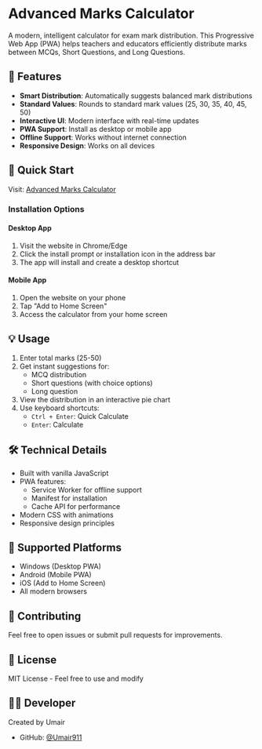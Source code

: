 # Advanced Marks Calculator

A modern, intelligent calculator for exam mark distribution. This Progressive Web App (PWA) helps teachers and educators efficiently distribute marks between MCQs, Short Questions, and Long Questions.

## 🌟 Features

- **Smart Distribution**: Automatically suggests balanced mark distributions
- **Standard Values**: Rounds to standard mark values (25, 30, 35, 40, 45, 50)
- **Interactive UI**: Modern interface with real-time updates
- **PWA Support**: Install as desktop or mobile app
- **Offline Support**: Works without internet connection
- **Responsive Design**: Works on all devices

## 🚀 Quick Start

Visit: [Advanced Marks Calculator](https://umair911.github.io/Marks-Calculator-app/)

### Installation Options

#### Desktop App
1. Visit the website in Chrome/Edge
2. Click the install prompt or installation icon in the address bar
3. The app will install and create a desktop shortcut

#### Mobile App
1. Open the website on your phone
2. Tap "Add to Home Screen"
3. Access the calculator from your home screen

## 💡 Usage

1. Enter total marks (25-50)
2. Get instant suggestions for:
   - MCQ distribution
   - Short questions (with choice options)
   - Long question
3. View the distribution in an interactive pie chart
4. Use keyboard shortcuts:
   - `Ctrl + Enter`: Quick Calculate
   - `Enter`: Calculate

## 🛠️ Technical Details

- Built with vanilla JavaScript
- PWA features:
  - Service Worker for offline support
  - Manifest for installation
  - Cache API for performance
- Modern CSS with animations
- Responsive design principles

## 📱 Supported Platforms

- Windows (Desktop PWA)
- Android (Mobile PWA)
- iOS (Add to Home Screen)
- All modern browsers

## 🤝 Contributing

Feel free to open issues or submit pull requests for improvements.

## 📄 License

MIT License - Feel free to use and modify

## 👨‍💻 Developer

Created by Umair
- GitHub: [@Umair911](https://github.com/Umair911)
